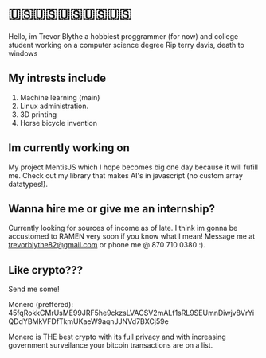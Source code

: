 
# 🇺🇸🇺🇸🇺🇸🇺🇸🇺🇸  
Hello, im Trevor Blythe a hobbiest proggrammer (for now) and college student working on a computer science degree
Rip terry davis, death to windows

## My intrests include 

1. Machine learning (main)
2. Linux administration. 
3. 3D printing
4. Horse bicycle invention

## Im currently working on
My project MentisJS which I hope becomes big one day because it will fufill me. Check out my library that makes AI's in javascript (no custom array datatypes!).

## Wanna hire me or give me an internship?
Currently looking for sources of income as of late. I think im gonna be accustomed to RAMEN very soon if you know what I mean!
Message me at trevorblythe82@gmail.com or phone me @ 870 710 0380 :). 

## Like crypto???
Send me some!

Monero (preffered):  45fqRokkCMrUsME99JRF5he9ckzsLVACSV2mALf1sRL9SEUmnDiwjv8VrYiQDdYBMkVFDfTkmUKaeW9aqnJJNVd7BXCj59e

Monero is THE best crypto with its full privacy and with increasing government surveilance your bitcoin transactions are on a list.
